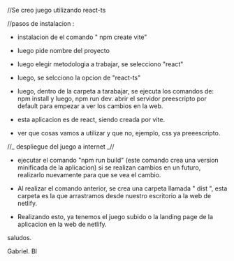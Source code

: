 //Se creo juego utilizando react-ts

//pasos de instalacion :

-   instalacion de el comando " npm create vite"
-   luego pide nombre del proyecto
-   luego elegir metodologia a trabajar, se selecciono "react"
-   luego, se selcciono la opcion de "react-ts"

-   luego, dentro de la carpeta a tarabajar, se ejecuta los comandos de:
    npm install
    y luego, npm run dev.
    abrir el servidor preescripto por default para empezar a ver los cambios en la web.

-   esta aplicacion es de react, siendo creada por vite.
-   ver que cosas vamos a utilizar y que no, ejemplo, css ya preeescripto.

//_ despliegue del juego a internet _//

-   ejecutar el comando "npm run build" (este comando crea una version minificada de la aplicacion) si se realizan cambios en un futuro, realizarlo nuevamente para que se vea el cambio.

-   Al realizar el comando anterior, se crea una carpeta llamada " dist ",
    esta carpeta es la que arrastramos desde nuestro escritorio a la web de netlify.

-   Realizando esto, ya tenemos el juego subido o la landing page de la aplicacion en la web de netlify.

saludos.

Gabriel. Bl
